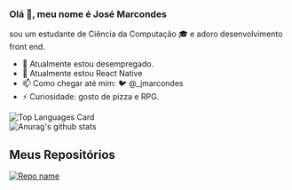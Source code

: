 ### Olá 🖖, meu nome é José Marcondes 

sou um estudante de Ciência da Computação 🎓 e adoro desenvolvimento front end.

- 🔭 Atualmente estou desempregado.
- 🌱 Atualmente estou React Native
- 📫 Como chegar até mim: :bird: @_jmarcondes
- ⚡ Curiosidade: gosto de pizza e RPG.



![Top Languages Card](https://github-readme-stats.vercel.app/api/top-langs/?username=jmarcondes&theme=dracula)
<br/>
![Anurag's github stats](https://github-readme-stats.vercel.app/api?username=jmarcondes&theme=dracula&show_icons=true)

## Meus Repositórios

[![Repo name](https://github-readme-stats.vercel.app/api/pin/?username=jmarcondes&repo=salesforceFacilities&show_owner=true)](https://github.com/jmarcondes/salesforceFacilities)

<!--
**Jmarcondes/Jmarcondes** is a ✨ _special_ ✨ repository because its `README.md` (this file) appears on your GitHub profile.

Here are some ideas to get you started:

- 🔭 I’m currently working on ...
- 🌱 I’m currently learning ...
- 👯 I’m looking to collaborate on ...
- 🤔 I’m looking for help with ...
- 💬 Ask me about ...
- 📫 How to reach me: ...
- 😄 Pronouns: ...
- ⚡ Fun fact: ...
-->
